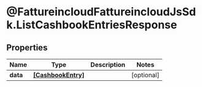 # @FattureincloudFattureincloudJsSdk.ListCashbookEntriesResponse

## Properties

Name | Type | Description | Notes
------------ | ------------- | ------------- | -------------
**data** | [**[CashbookEntry]**](CashbookEntry.md) |  | [optional] 


